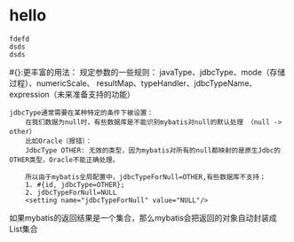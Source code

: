 # hello
```
fdefd  
dsds  
dsds  
``` 

#{}:更丰富的用法：
	规定参数的一些规则：
	javaType、jdbcType、mode（存储过程）、numericScale、
	resultMap、typeHandler、jdbcTypeName、expression（未来准备支持的功能）

	jdbcType通常需要在某种特定的条件下被设置：
		在我们数据为null时，有些数据库是不能识别mybatis对null的默认处理 （null -> other）
		比如Oracle（报错）：
		JdbcType OTHER: 无效的类型，因为mybatis对所有的null都映射的是原生Jdbc的OTHER类型，Oracle不能正确处理。
		
		所以由于mybatis全局配置中，jdbcTypeForNull=OTHER,有些数据库不支持；
		1. #{id, jdbcType=OTHER};
		2. jdbcTypeForNull=NULL
		<setting name="jdbcTypeForNull" value="NULL"/>
		
如果mybatis的返回结果是一个集合，那么mybatis会把返回的对象自动封装成List集合
